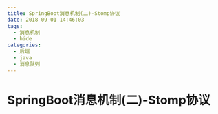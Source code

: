 ```yaml
---
title: SpringBoot消息机制(二)-Stomp协议
date: 2018-09-01 14:46:03
tags:
  - 消息机制
  - hide
categories:
  - 后端
  - java
  - 消息队列
---
```

# SpringBoot消息机制(二)-Stomp协议